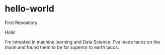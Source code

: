 # hello-world
First Repository

Hola!

I'm intrested in machine learning and Data Science.
I've made tacos on the moon and found them to be far superior to earth tacos.
